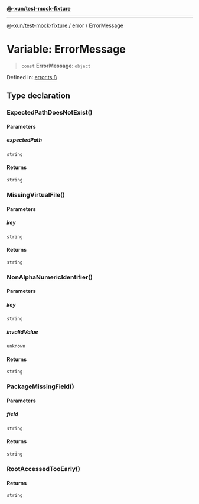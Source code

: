 [**@-xun/test-mock-fixture**](../../README.md)

***

[@-xun/test-mock-fixture](../../README.md) / [error](../README.md) / ErrorMessage

# Variable: ErrorMessage

> `const` **ErrorMessage**: `object`

Defined in: [error.ts:8](https://github.com/Xunnamius/test-utils/blob/14b8913d5f48373a9eb174660cf655c3dfccb324/packages/test-mock-fixture/src/error.ts#L8)

## Type declaration

### ExpectedPathDoesNotExist()

#### Parameters

##### expectedPath

`string`

#### Returns

`string`

### MissingVirtualFile()

#### Parameters

##### key

`string`

#### Returns

`string`

### NonAlphaNumericIdentifier()

#### Parameters

##### key

`string`

##### invalidValue

`unknown`

#### Returns

`string`

### PackageMissingField()

#### Parameters

##### field

`string`

#### Returns

`string`

### RootAccessedTooEarly()

#### Returns

`string`

